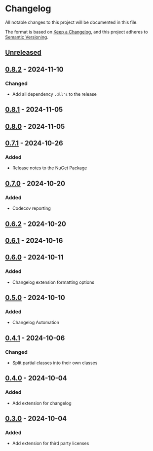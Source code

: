 # Changelog

All notable changes to this project will be documented in this file.

The format is based on [Keep a Changelog](https://keepachangelog.com/en/1.1.0/),
and this project adheres to [Semantic Versioning](https://semver.org/spec/v2.0.0.html).

## [Unreleased]

## [0.8.2] - 2024-11-10

### Changed

- Add all dependency `.dll's` to the release

## [0.8.1] - 2024-11-05

## [0.8.0] - 2024-11-05

## [0.7.1] - 2024-10-26

### Added

- Release notes to the NuGet Package

## [0.7.0] - 2024-10-20

### Added

- Codecov reporting

## [0.6.2] - 2024-10-20

## [0.6.1] - 2024-10-16

## [0.6.0] - 2024-10-11

### Added

- Changelog extension formatting options

## [0.5.0] - 2024-10-10

### Added

- Changelog Automation

## [0.4.1] - 2024-10-06

### Changed

- Split partial classes into their own classes

## [0.4.0] - 2024-10-04

### Added

- Add extension for changelog

## [0.3.0] - 2024-10-04

### Added

- Add extension for third party licenses

[Unreleased]: https://github.com/TJC-Tools/TJC.AssemblyExtensions/compare/v0.8.2...HEAD

[0.8.2]: https://github.com/TJC-Tools/TJC.AssemblyExtensions/compare/v0.8.1...v0.8.2

[0.8.1]: https://github.com/TJC-Tools/TJC.AssemblyExtensions/compare/v0.8.0...v0.8.1

[0.8.0]: https://github.com/TJC-Tools/TJC.AssemblyExtensions/compare/v0.7.1...v0.8.0

[0.7.1]: https://github.com/TJC-Tools/TJC.AssemblyExtensions/compare/v0.7.0...v0.7.1

[0.7.0]: https://github.com/TJC-Tools/TJC.AssemblyExtensions/compare/v0.6.2...v0.7.0

[0.6.2]: https://github.com/TJC-Tools/TJC.AssemblyExtensions/compare/v0.6.1...v0.6.2

[0.6.1]: https://github.com/TJC-Tools/TJC.AssemblyExtensions/compare/v0.6.0...v0.6.1

[0.6.0]: https://github.com/TJC-Tools/TJC.AssemblyExtensions/compare/v0.5.0...v0.6.0

[0.5.0]: https://github.com/TJC-Tools/TJC.AssemblyExtensions/compare/v0.4.1...v0.5.0

[0.4.1]: https://github.com/TJC-Tools/TJC.AssemblyExtensions/compare/v0.4.0...v0.4.1

[0.4.0]: https://github.com/TJC-Tools/TJC.AssemblyExtensions/compare/v0.3.0...v0.4.0

[0.3.0]: https://github.com/TJC-Tools/TJC.AssemblyExtensions/releases/tag/v0.3.0
